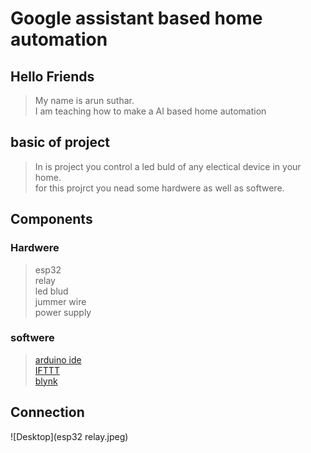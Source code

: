 # Google assistant based home automation 


## Hello Friends
> My name is arun suthar.\
> I am teaching how to make a AI based home  automation


## basic of project
>In is project you control a led buld of any electical device in your home.\
>for this projrct you nead some hardwere as well as softwere.


## Components

### Hardwere
>esp32\
>relay\
>led blud\
>jummer wire\
>power supply

### softwere
>[arduino ide](https://www.arduino.cc/en/main/software) \
>[IFTTT](https://ifttt.com/) \
>[blynk](https://blynk.io/) 


## Connection
![Desktop](esp32 relay.jpeg)
